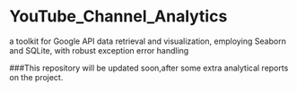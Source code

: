 # YouTube_Channel_Analytics
 a toolkit for Google API data retrieval and visualization, employing Seaborn and SQLite, with robust exception error handling  

 ###This repository will be updated soon,after some extra analytical reports on the project.
